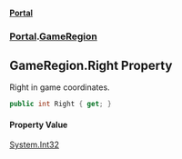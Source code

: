 #### [Portal](index.md 'index')
### [Portal](Portal.md 'Portal').[GameRegion](GameRegion.md 'Portal.GameRegion')

## GameRegion.Right Property

Right in game coordinates.

```csharp
public int Right { get; }
```

#### Property Value
[System.Int32](https://docs.microsoft.com/en-us/dotnet/api/System.Int32 'System.Int32')